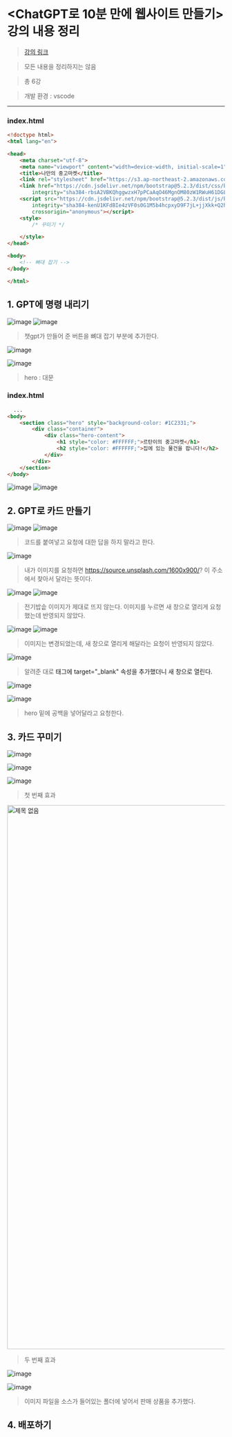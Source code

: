 
# <ChatGPT로 10분 만에 웹사이트 만들기> 강의 내용 정리
>[강의 링크](https://spartacodingclub.kr/online/special/chatgpt)

> 모든 내용을 정리하지는 않음

> 총 6강

> 개발 환경 : vscode

---

### index.html
~~~html
<!doctype html>
<html lang="en">

<head>
    <meta charset="utf-8">
    <meta name="viewport" content="width=device-width, initial-scale=1">
    <title>나만의 중고마켓</title>
    <link rel="stylesheet" href="https://s3.ap-northeast-2.amazonaws.com/materials.spartacodingclub.kr/easygpt/default.css">
    <link href="https://cdn.jsdelivr.net/npm/bootstrap@5.2.3/dist/css/bootstrap.min.css" rel="stylesheet"
        integrity="sha384-rbsA2VBKQhggwzxH7pPCaAqO46MgnOM80zW1RWuH61DGLwZJEdK2Kadq2F9CUG65" crossorigin="anonymous">
    <script src="https://cdn.jsdelivr.net/npm/bootstrap@5.2.3/dist/js/bootstrap.bundle.min.js"
        integrity="sha384-kenU1KFdBIe4zVF0s0G1M5b4hcpxyD9F7jL+jjXkk+Q2h455rYXK/7HAuoJl+0I4"
        crossorigin="anonymous"></script>
    <style>
        /* 꾸미기 */

    </style>
</head>

<body>
    <!-- 뼈대 잡기 -->
</body>

</html>
~~~

## 1. GPT에 명령 내리기

![image](https://user-images.githubusercontent.com/106478906/233788570-21783f95-b73c-47e3-83b0-eae84c386719.png)
![image](https://user-images.githubusercontent.com/106478906/233788599-e2866450-0fa1-4634-ab59-02418cb7aedd.png)
> 챗gpt가 만들어 준 버튼을 뼈대 잡기 부분에 추가한다.

![image](https://user-images.githubusercontent.com/106478906/233788674-30796387-461b-4e3f-a1af-6f86ba95bdb0.png)

![image](https://user-images.githubusercontent.com/106478906/233788941-9fdffc7e-96dd-4e10-9434-8506e27baca1.png)
> hero : 대문

### index.html
~~~html
  ...
<body>
    <section class="hero" style="background-color: #1C2331;">
        <div class="container">
            <div class="hero-content">
                <h1 style="color: #FFFFFF;">르탄이의 중고마켓</h1>
                <h2 style="color: #FFFFFF;">집에 있는 물건을 팝니다!</h2>
            </div>
        </div>
    </section>
</body>
~~~
![image](https://user-images.githubusercontent.com/106478906/233789296-38da2fbb-dde9-4378-a893-4bfd354e2d9c.png)
![image](https://user-images.githubusercontent.com/106478906/233789387-ae6dfad2-2287-4a37-bab3-7762ee643ec0.png)

## 2. GPT로 카드 만들기

![image](https://user-images.githubusercontent.com/106478906/233789419-4b388b22-f261-4033-9dae-2df959a9c4e7.png)
![image](https://user-images.githubusercontent.com/106478906/233789556-29405eb4-22ef-4764-a9bd-4078c81692f2.png)

> 코드를 붙여넣고 요청에 대한 답을 하지 말라고 한다.

![image](https://user-images.githubusercontent.com/106478906/233789716-a248479c-3d1c-45d6-8ce1-d3fb30e7ec05.png)

> 내가 이미지를 요청하면 https://source.unsplash.com/1600x900/? 이 주소에서 찾아서 달라는 뜻이다.

![image](https://user-images.githubusercontent.com/106478906/233821495-61b181ec-0ec8-4647-8d2e-ba25b809b4ea.png)
![image](https://user-images.githubusercontent.com/106478906/233821552-26a43792-330c-4434-9f74-0094d3776e92.png)

> 전기밥솥 이미지가 제대로 뜨지 않는다.
> 이미지를 누르면 새 창으로 열리게 요청했는데 반영되지 않았다.

![image](https://user-images.githubusercontent.com/106478906/233821744-5aebb386-df08-47dc-90b2-3aa2fcf17756.png)
![image](https://user-images.githubusercontent.com/106478906/233821752-1de977d7-7996-4665-acc6-545bd4ea7fe8.png)

> 이미지는 변경되었는데, 새 창으로 열리게 해달라는 요청이 반영되지 않았다.

![image](https://user-images.githubusercontent.com/106478906/233822469-5f8973e9-e49a-4c2b-8a5c-1e859ae3da51.png)

> 알려준 대로 <a>태그에 target="_blank" 속성을 추가했더니 새 창으로 열린다.
    
![image](https://user-images.githubusercontent.com/106478906/233823805-2713813e-7a27-413e-8b71-31937921078f.png)

![image](https://user-images.githubusercontent.com/106478906/233823822-7e0ce4de-5c09-40c7-a81b-6852b4c22741.png)

> hero 밑에 공백을 넣어달라고 요청한다.
    
## 3. 카드 꾸미기

![image](https://user-images.githubusercontent.com/106478906/233823885-fcb1ee5f-d749-4f8f-9c6a-2190037162ea.png)

![image](https://user-images.githubusercontent.com/106478906/233823980-c74ee528-376b-4925-b3c0-86f00d3a6e7d.png)

![image](https://user-images.githubusercontent.com/106478906/233823989-596acdf2-38cf-47e7-bc6a-b506fd68cbdb.png)

> 첫 번째 효과
<img width="1260" alt="제목 없음" src="https://user-images.githubusercontent.com/106478906/233824087-2f7b004d-2aff-4f13-9ed2-36463f81ad0b.png">

> 두 번째 효과
    
![image](https://user-images.githubusercontent.com/106478906/233824393-714d71b9-7c89-403e-83fd-5284c1338d23.png)

![image](https://user-images.githubusercontent.com/106478906/233824456-acb82d55-1316-4c56-a7d7-ac3fe4440cef.png)

> 이미지 파일을 소스가 들어있는 폴더에 넣어서 판매 상품을 추가했다.
    
## 4. 배포하기


